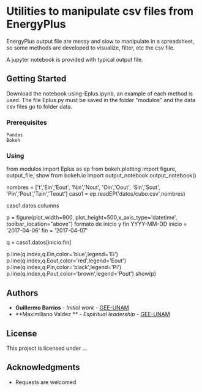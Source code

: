 # Utilities to manipulate csv files from EnergyPlus

EnergyPlus output file are messy and slow to manipulate in a spreadsheet, so some methods are
developed to visualize, filter, etc the csv file.

A jupyter notebook is provided with typical output file.
## Getting Started  

Download the notebook using-Eplus.ipynb, an example of each method is used.
The file Eplus.py must be saved in the folder "modulos" and the data csv files go to folder data.


### Prerequisites



```
Pandas
Bokeh
```

### Using

from modulos import Eplus as ep
from bokeh.plotting import figure, output_file, show
from bokeh.io import output_notebook
output_notebook()


nombres = ['t','Ein','Eout', 'Nin','Nout', 'Oin','Oout', 'Sin','Sout', 'Pin','Pout','Tein','Teout']
caso1 = ep.readEP('datos/cubo.csv',nombres)

caso1.datos.columns

p = figure(plot_width=900, plot_height=500,x_axis_type='datetime',
           toolbar_location="above")
formato de inicio y fin   YYYY-MM-DD
inicio = '2017-04-06'
fin    = '2017-04-07'

q = caso1.datos[inicio:fin]

p.line(q.index,q.Ein,color='blue',legend='Ei')
p.line(q.index,q.Eout,color='red',legend='Eout')
p.line(q.index,q.Pin,color='black',legend='Pi')
p.line(q.index,q.Pout,color='brown',legend='Pout')
show(p)


## Authors

* **Guillermo Barrios** - *Initial work* - [GEE-UNAM](https://github.com/Altamar)
* **Maximiliano Valdez ** - *Espiritual leadership* - [GEE-UNAM](https://github.com/Altamar)

## License

This project is licensed under ...

## Acknowledgments

* Requests are welcomed
